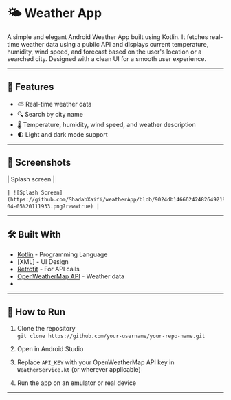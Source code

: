 # 🌤️ Weather App

A simple and elegant Android Weather App built using Kotlin. It fetches real-time weather data using a public API and displays current temperature, humidity, wind speed, and forecast based on the user's location or a searched city. Designed with a clean UI for a smooth user experience.

---

## 🚀 Features

- ⛅ Real-time weather data
- 🔍 Search by city name
- 🌡️ Temperature, humidity, wind speed, and weather description
- 🌓 Light and dark mode support

---

## 📸 Screenshots

  | Splash screen |

    | ![Splash Screen](https://github.com/ShadabXaifi/weatherApp/blob/9024db146662424826492186f3a89619cceba8c7/Screenshot%202025-04-05%20111933.png?raw=true) |

---

## 🛠️ Built With

- [Kotlin](https://kotlinlang.org/) - Programming Language
- [XML] - UI Design
- [Retrofit](https://square.github.io/retrofit/) - For API calls
- [OpenWeatherMap API](https://openweathermap.org/api) - Weather data
- 
---

## 🔧 How to Run

1. Clone the repository  
   `git clone https://github.com/your-username/your-repo-name.git`

2. Open in Android Studio

3. Replace `API_KEY` with your OpenWeatherMap API key in `WeatherService.kt` (or wherever applicable)

4. Run the app on an emulator or real device

---


